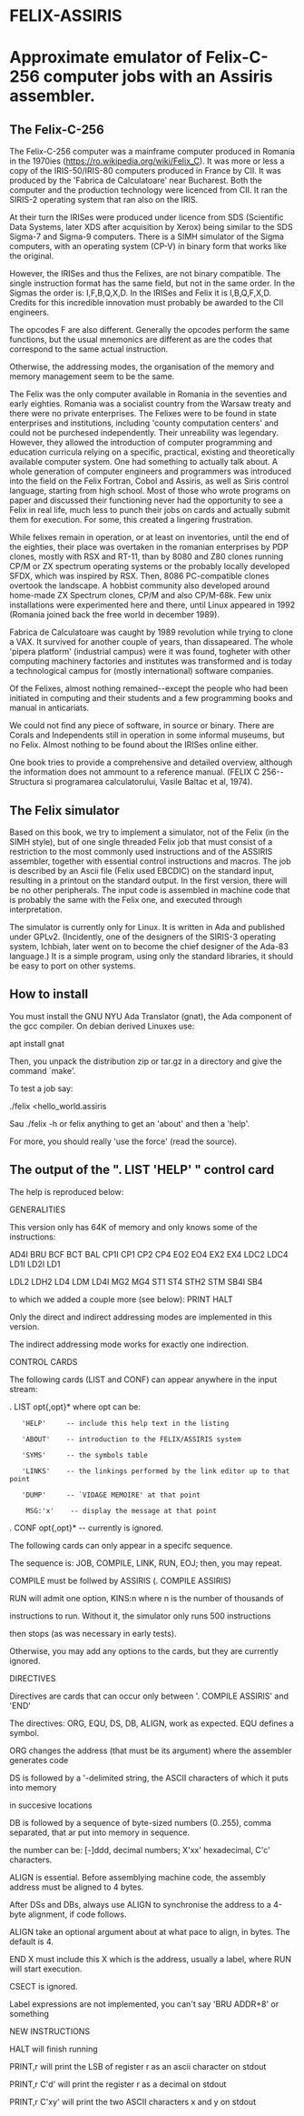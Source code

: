 # FELIX-ASSIRIS
# Approximate emulator of Felix-C-256 computer jobs with an Assiris assembler.

## The Felix-C-256

The Felix-C-256 computer was a mainframe computer produced in Romania in the 1970ies (https://ro.wikipedia.org/wiki/Felix_C).
It was more or less a copy of the IRIS-50/IRIS-80 computers produced in France by CII. It was produced by the 'Fabrica
de Calculatoare' near Bucharest. Both the computer and the production technology were licenced from CII.
It ran the SIRIS-2 operating system that ran also on the IRIS.

At their turn the IRISes were produced under licence from SDS (Scientific Data Systems, later XDS after acquisition by Xerox)
being similar to the SDS Sigma-7 and Sigma-9 computers. There is a SIMH simulator of the Sigma computers, with an operating
system (CP-V) in binary form that works like the original.

However, the IRISes and thus the Felixes, are not binary compatible. The single instruction format has
the same field, but not in the same order. In the Sigmas the order is: I,F,B,Q,X,D. In the IRISes and Felix
it is I,B,Q,F,X,D. Credits for this incredible innovation must probably be awarded to the CII engineers.

The opcodes F are also different. Generally the opcodes perform the same functions, but the usual mnemonics
are different as are the codes that correspond to the same actual instruction.

Otherwise, the addressing modes, the organisation of the memory and memory management seem to be the same.

The Felix was the only computer available in Romania in the seventies and early eighties. Romania was a socialist
country from the Warsaw treaty and there were no private enterprises. The Felixes were to be found in state enterprises and
institutions, including 'county computation centers' and could not be purchesed independently. Their unreability
was legendary. However, they allowed the introduction of computer programming and education curricula relying
on a specific, practical, existing and theoretically available computer system. One had something to actually talk
about. A whole generation of computer engineers and programmers was introduced into the field on the Felix Fortran,
Cobol and Assiris, as well as Siris control language, starting from high school. Most of those who wrote programs on paper and discussed
their functioning never had the opportunity to see a Felix in real life, much less to punch their jobs on cards
and actually submit them for execution. For some, this created a lingering frustration.

While felixes remain in operation, or at least on inventories, until the end of the eighties, their place
was overtaken in the romanian enterprises by PDP clones, mostly with RSX and RT-11, than by 8080 and Z80 clones running CP/M or ZX spectrum
operating systems or the probably locally developed SFDX, which was inspired by RSX. Then, 8086 PC-compatible clones
overtook the landscape. A hobbist community also developed around home-made ZX Spectrum clones, CP/M and also CP/M-68k. Few
unix installations were experimented here and there, until Linux appeared in 1992 (Romania joined back the free world in december 1989).

Fabrica de Calculatoare was caught by 1989 revolution while trying to clone a VAX. It survived for another couple
of years, than dissapeared. The whole 'pipera platform' (industrial campus) were it was found, togheter with
other computing machinery factories and institutes was transformed and is today a technological campus for
(mostly international) software companies.

Of the Felixes, almost nothing remained--except the people who had been initiated in computing and their
students and a few programming books and manual in anticariats.

We could not find any piece of software, in source or binary. There are Corals and Independents still
in operation in some informal museums, but no Felix. Almost nothing to be found about the IRISes online
either.

One book tries to provide a comprehensive and detailed overview, although
the information does not ammount to a reference manual.
(FELIX C 256--Structura si programarea calculatorului, Vasile Baltac et al, 1974).

## The Felix simulator

Based on this book, we try to implement a simulator, not of the Felix (in the SIMH style), but
of one single threaded Felix job that must consist of a restriction to the most commonly used instructions and of the ASSIRIS assembler, 
together with essential control instructions and macros. The job
is described by an Ascii file (Felix used EBCDIC) on the standard input, resulting in a printout
on the standard output. In the first version, there will be no other peripherals.
The input code is assembled in machine code that is probably the same with the Felix one,
and executed through interpretation.

The simulator is currently only for Linux. It is written in Ada and published under GPLv2.
(Incidently, one of the designers of the SIRIS-3 operating system, Ichbiah, later went
on to become the chief designer of the Ada-83 language.) It is a simple program, using
only the standard libraries, it should be easy to port on other systems.

## How to install

You must install the GNU NYU Ada Translator (gnat), the Ada component of the gcc compiler.
On debian derived Linuxes use: 

apt install gnat

Then, you unpack the distribution zip or tar.gz in a directory and give the command `make'.

To test a job say:

./felix <hello_world.assiris

Sau ./felix -h or felix anything to get an 'about' and then a 'help'.

For more, you should really 'use the force' (read the source).

## The output of the ". LIST 'HELP' " control card

The help is reproduced below:


GENERALITIES 

This version only has 64K of memory and only knows some of the instructions:

AD4I BRU BCF BCT BAL CP1I CP1 CP2 CP4 EO2 EO4 EX2 EX4 LDC2 LDC4 LD1I LD2I LD1

LDL2 LDH2 LD4 LDM LD4I MG2 MG4 ST1 ST4 STH2 STM SB4I SB4

to which we added a couple more (see below): PRINT HALT

Only the direct and indirect addressing modes are implemented in this version.

The indirect addressing mode works for exactly one indirection.


CONTROL CARDS 

The following cards (LIST and CONF) can appear anywhere in the input stream:

. LIST opt{,opt}* where opt can be:

       'HELP'     -- include this help text in the listing
       
       'ABOUT'    -- introduction to the FELIX/ASSIRIS system

       'SYMS'     -- the symbols table

       'LINKS'    -- the linkings performed by the link editor up to that point

       'DUMP'     -- `VIDAGE MEMOIRE' at that point

        MSG:'x'    -- display the message at that point

. CONF opt{,opt}* -- currently is ignored.

The following cards can only appear in a specifc sequence.

The sequence is: JOB, COMPILE, LINK, RUN, EOJ; then, you may repeat.

COMPILE must be follwed by ASSIRIS (. COMPILE ASSIRIS)

RUN will admit one option, KINS:n where n is the number of thousands of

  instructions to run. Without it, the simulator only runs 500 instructions

  then stops (as was necessary in early tests).

Otherwise, you may add any options to the cards, but they are currently ignored.


DIRECTIVES

Directives are cards that can occur only between '. COMPILE ASSIRIS' and 'END'

The directives: ORG, EQU, DS, DB, ALIGN, work as expected. EQU defines a symbol.

ORG changes the address (that must be its argument) where the assembler generates code

DS is followed by a '-delimited string, the ASCII characters of which it puts into memory

  in succesive locations

DB is followed by a sequence of byte-sized numbers (0..255), comma separated, that ar put into memory in sequence.

  the number can be: [-]ddd, decimal numbers; X'xx' hexadecimal, C'c' characters.

ALIGN is essential. Before assemblying machine code, the assembly address must be aligned to 4 bytes.

  After DSs and DBs, always use ALIGN to synchronise the address to a 4-byte alignment, if code follows.

  ALIGN take an optional argument about at what pace to align, in bytes. The default is 4.

END X must include this X which is the address, usually a label, where RUN will start execution.

CSECT is ignored.

Label expressions are not implemented, you can't say 'BRU ADDR+8' or something


NEW INSTRUCTIONS

HALT will finish running

PRINT,r will print the LSB of register r as an ascii character on stdout

PRINT,r C'd' will print the register r as a decimal on stdout

PRINT,r C'xy' will print the two ASCII characters x and y on stdout






